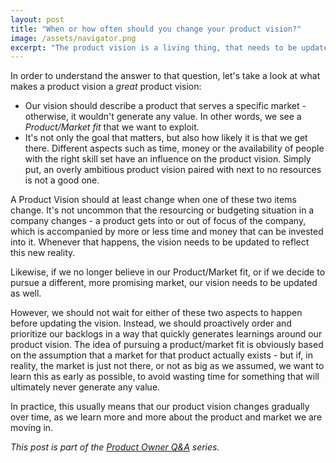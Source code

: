 ```yaml
---
layout: post
title: "When or how often should you change your product vision?"
image: /assets/navigator.png
excerpt: "The product vision is a living thing, that needs to be updated when our assumptions about the market change, or if our ability to get there is changing."
---
```

In order to understand the answer to that question, let's take a look at what 
makes a product vision a _great_ product vision:
- Our vision should describe a product that serves a specific market - otherwise, it wouldn't generate any value. In other words, we see a _Product/Market fit_ that we want to exploit.
- It's not only the goal that matters, but also how likely it is that we get there. Different aspects such as time, money or the availability of people with the right skill set have an influence on the product vision. Simply put, an overly ambitious product vision paired with next to no resources is not a good one.

A Product Vision should at least change when one of these two items change. It's not uncommon that the resourcing or budgeting situation in a company changes - a product gets into or out of focus of the company, which is accompanied by more or less time and money that can be invested into it. Whenever that happens, the vision needs to be updated to reflect this new reality.

Likewise, if we no longer believe in our Product/Market fit, or if we decide to pursue a different, more promising market, our vision needs to be updated as well.

However, we should not wait for either of these two aspects to happen before updating the vision. Instead, we should proactively order and prioritize our backlogs in a way that quickly generates learnings around our product vision. The idea of pursuing a product/market fit is obviously based on the assumption that a market for that product actually exists - but if, in reality, the market is just not there, or not as big as we assumed, we want to learn this as early as possible, to avoid wasting time for something that will ultimately never generate any value.

In practice, this usually means that our product vision changes gradually over time, as we learn more and more about the product and market we are moving in.

_This post is part of the [Product Owner Q&A](/po_qa/start) series._